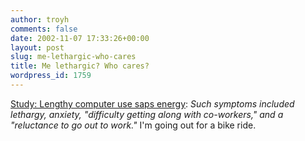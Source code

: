 ```yaml
---
author: troyh
comments: false
date: 2002-11-07 17:33:26+00:00
layout: post
slug: me-lethargic-who-cares
title: Me lethargic? Who cares?
wordpress_id: 1759
---
```


[Study: Lengthy computer use saps energy](http://rss.com.com/2100-1017-964918.html?type=pt&part=rss&tag=feed&subj=news): _Such symptoms included lethargy, anxiety, "difficulty getting along with co-workers," and a "reluctance to go out to work."_ I'm going out for a bike ride.
